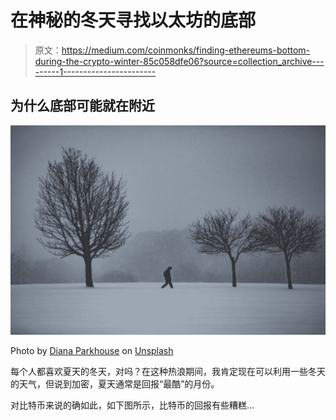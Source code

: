 # 在神秘的冬天寻找以太坊的底部

> 原文：<https://medium.com/coinmonks/finding-ethereums-bottom-during-the-crypto-winter-85c058dfe06?source=collection_archive---------1----------------------->

## 为什么底部可能就在附近

![](img/72fbe3886b1271a587438118c9d0e80e.png)

Photo by [Diana Parkhouse](https://unsplash.com/@ditakesphotos?utm_source=unsplash&utm_medium=referral&utm_content=creditCopyText) on [Unsplash](https://unsplash.com/s/photos/winter-crypto?utm_source=unsplash&utm_medium=referral&utm_content=creditCopyText)

每个人都喜欢夏天的冬天，对吗？在这种热浪期间，我肯定现在可以利用一些冬天的天气，但说到加密，夏天通常是回报“最酷”的月份。

对比特币来说的确如此，如下图所示，比特币的回报有些糟糕…